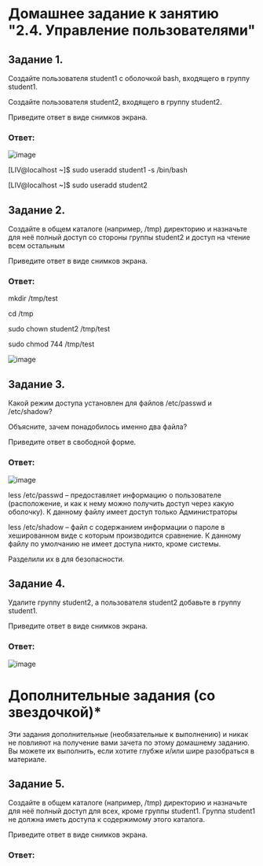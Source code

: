 # Домашнее задание к занятию "2.4. Управление пользователями"

## Задание 1.
Создайте пользователя student1 с оболочкой bash, входящего в группу student1.

Создайте пользователя student2, входящего в группу student2.

Приведите ответ в виде снимков экрана.

### Ответ: 

![image](https://user-images.githubusercontent.com/121933872/210630049-021c4a6a-2209-4031-a03c-615815c4d365.png)

[LIV@localhost ~]$ sudo useradd student1 -s /bin/bash

[LIV@localhost ~]$ sudo useradd student2



## Задание 2.
Создайте в общем каталоге (например, /tmp) директорию и назначьте для неё полный доступ со стороны группы student2 и доступ на чтение всем остальным

Приведите ответ в виде снимков экрана.

### Ответ: 

mkdir /tmp/test

cd /tmp

sudo chown student2 /tmp/test

sudo chmod 744 /tmp/test

![image](https://user-images.githubusercontent.com/121933872/211152758-b6eb09a2-01af-4b2b-a9ac-90528ca7a0de.png)


## Задание 3.
Какой режим доступа установлен для файлов /etc/passwd и /etc/shadow?

Объясните, зачем понадобилось именно два файла?

Приведите ответ в свободной форме.

### Ответ: 

![image](https://user-images.githubusercontent.com/121933872/211250710-4e3b2734-b038-4d42-a068-39fed39654d9.png)

less  /etc/passwd – предоставляет информацию о пользователе (расположение, и как к нему можно получить доступ через какую оболочку).
К данному файлу имеет доступ только Администраторы

less /etc/shadow – файл с содержанием информации о пароле в хешированном виде с которым производится сравнение. 
К данному файлу по умолчанию не имеет доступа никто, кроме системы. 

Разделили их в для безопасности.

## Задание 4.
Удалите группу student2, а пользователя student2 добавьте в группу student1.

Приведите ответ в виде снимков экрана.

### Ответ: 

![image](https://user-images.githubusercontent.com/121933872/210816593-f5161c55-f860-4154-975a-d7e000d62ae2.png)


# Дополнительные задания (со звездочкой)*
Эти задания дополнительные (необязательные к выполнению) и никак не повлияют на получение вами зачета по этому домашнему заданию. Вы можете их выполнить, если хотите глубже и/или шире разобраться в материале.

## Задание 5.
Создайте в общем каталоге (например, /tmp) директорию и назначьте для неё полный доступ для всех, кроме группы student1. Группа student1 не должна иметь доступа к содержимому этого каталога.

Приведите ответ в виде снимков экрана.

### Ответ: 
